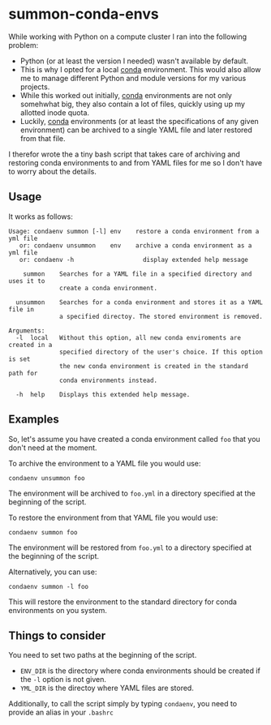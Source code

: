 # summon-conda-envs
While working with Python on a compute cluster I ran into the following problem:
* Python (or at least the version I needed) wasn't available by default.
* This is why I opted for a local [conda](https://conda.io) environment. This would also allow me to manage different Python and module versions for my various projects.
* While this worked out initially, [conda](https://conda.io) environments are not only somehwhat big, they also contain a lot of files, quickly using up my allotted inode quota.
* Luckily, [conda](https://conda.io) environments (or at least the specifications of any given environment) can be archived to a single YAML file and later restored from that file.

I therefor wrote the a tiny bash script that takes care of archiving and restoring conda environments to and from YAML files for me so I don't have to worry about the details.

## Usage
It works as follows:

```
Usage: condaenv summon [-l] env    restore a conda environment from a yml file
   or: condaenv unsummon    env    archive a conda environment as a yml file
   or: condaenv -h                   display extended help message

    summon    Searches for a YAML file in a specified directory and uses it to
              create a conda environment.
  
  unsummon    Searches for a conda environment and stores it as a YAML file in
              a specified directoy. The stored environment is removed.

Arguments:
  -l  local   Without this option, all new conda enviroments are created in a
              specified directory of the user's choice. If this option is set
              the new conda environment is created in the standard path for
              conda environments instead.
 
  -h  help    Displays this extended help message.
 ```
## Examples
So, let's assume you have created a conda environment called `foo` that you don't need at the moment.
 
To archive the environment to a YAML file you would use:
```
condaenv unsummon foo
```
The environment will be archived to `foo.yml` in a directory specified at the beginning of the script.

To restore the environment from that YAML file you would use:
```
condaenv summon foo
```
The environment will be restored from `foo.yml` to a directory specified at the beginning of the script.

Alternatively, you can use:
```
condaenv summon -l foo
```
This will restore the environment to the standard directory for conda environments on you system.

## Things to consider
You need to set two paths at the beginning of the script.
* `ENV_DIR` is the directory where conda environments should be created if the `-l` option is not given.
* `YML_DIR` is the directoy where YAML files are stored.

Additionally, to call the script simply by typing `condaenv`, you need to provide an alias in your `.bashrc`
